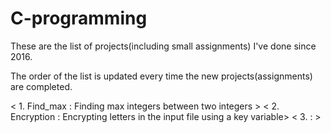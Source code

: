 # C-programming

These are the list of projects(including small assignments) I've done since 2016.

The order of the list is updated every time the new projects(assignments) are completed.

< 1. Find_max : Finding max integers between two integers >
< 2. Encryption : Encrypting letters in the input file using a key variable>
< 3. : > 
